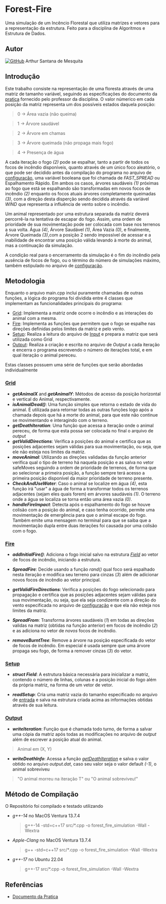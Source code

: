 # Forest-Fire
Uma simulação de um Incêncio Florestal que utiliza matrizes e vetores para a representação da estrutura. Feito para a disciplina de Algoritmos e Estrutura de Dados.
## Autor
[![GitHub](https://img.shields.io/badge/github-%23121011.svg?style=for-the-badge&logo=github&logoColor=white)](https://github.com/Rutrama) Arthur Santana de Mesquita
## Introdução
Este trabalho consiste na representação de uma floresta através de uma matriz de tamanho variável, seguindo as especificações do documento da [pratica](pratica.pdf) fornecido pelo professor da disciplina.
O valor númerico em cada posição da matriz representa um dos possíveis estados daquela posição:

> 0 -> Área vazia (não queima)

> 1 -> Árvore saudável

> 2 -> Árvore em chamas

> 3 -> Árvore queimada (não propaga mais fogo)

> 4 -> Presença de água

A cada iteração o fogo _(2)_ pode se espalhar, tanto a partir de todos os focos de incêndio disponíveis, quanto através de um único foco aleatório, o que pode ser decidido antes da compilação do programa no arquivo de [configuração](src/config.hpp), uma variável booleana que foi chamada de _FAST_SPREAD_ ou Espalhamento Rápido.
Em ambos os casos, árvores saudáveis _(1)_ próximas ao fogo que está se espalhando são transformadas em novos focos de incêndio _(2)_ enquanto os focos atuais árvores completamente queimadas _(3)_, com a direção desta disperção sendo decidida através da variável _WIND_ que representa a influência de vento sobre o incêndio.

Um animal representado por uma estrutura separada da matriz deverá percorrê-la na tentativa de escapar do fogo. Assim, uma ordem de prioridade de sua movimentação pode ser colocada com base nos terrenos a sua volta. Água _(4)_, Árvore Saudável _(1)_, Área Vazia _(0)_, e finalmente, Árvore Queimada _(3)_,com a posição 2 sendo impossível de acessar e a inabilidade de encontrar uma posição válida levando à morte do animal, mas a continuação da simulação.

A condição real para o encerramento da simulação é o fim do incêndio pela ausência de focos de fogo, ou o término do número de simulações máximo, também estipulado no arquivo de [configuração](src/config.hpp).

## Metodologia

Enquanto o arquivo main.cpp inclui puramente chamadas de outras funções, a lógica do programa foi dividida entre 4 classes que implementam as funcionalidades principais do programa: 

- [Grid](src/grid.hpp): Implementa a matriz onde ocorre o incêndio e as interações do animal com a mesma.
- [Fire](src/fire.hpp): Implementa as funções que permitem que o fogo se espalhe nas direções definidas pelos limites da matriz e pelo vento.
- [Setup](src/setup.hpp): Realiza a leitura do arquivo de [Input](input.dat) e prepara a matriz que será utilizada como Grid
- [Output](src/output.hpp): Realiza a criação e escrita no arquivo de _Output_ a cada iteração e encerra o programa escrevendo o número de iterações total, e em qual iteração o animal pereceu.

Estas classes possuem uma série de funções que serão abordadas individualmente

### [Grid](src/grid.cpp)
- **_getAnimalX_** and **_getAnimalY_**: Métodos de acesso da posição horizontal e vertical do Animal, respectivamente.
-  **_isAnimalDead()_**: Uma função simples que retorna o estado de vida do animal. É utilizada para retornar todas as outras funções logo após a chamada depois que há a morte do animal, para que este não continue se movimentando e interagindo com o terreno.
-  **_getDeathIteration_**: Uma função que acessa a iteração onde o animal pereceu, de forma que esta possa ser colocada no final o arquivo de _output_
- **_getValidDirections_**: Verifica a posições do animal e certifica que as posições adjacentes sejam válidas para sua movimentação, ou seja, que ele não esteja nos limites da matriz.
- **_moveAnimal_**: Utilizando as direções validadas da função anterior verifica qual o tipo de terreno há naquela posição e as salva no vetor safeMoves seguindo a ordem de prioridade de terrenos, de forma que ao selecionar a primeira posição, a função sempre terá acesso a primeira posição disponível da maior prioridade de terreno presente.
- **_CheckAndUseWater_**: Caso o animal se localize em água _(4)_, esta função irá "usar" a água de forma a transformar todos os terrenos adjacentes (sejam eles quais forem) em árvores saudáveis _(1)_. O terreno onde a água se localiza se torna então uma área vazia _(0)_.
- **_handleFireImpact_**: Detecta após o espalhamento do fogo se houve colisão com a posição do animal, e caso tenha ocorrido, permite uma movimentação de emergência para que o animal escape do fogo. Também emite uma mensagem no terminal para que se saiba que a movimentação dupla entre duas iterações foi causada por uma colisão com o fogo.

### [Fire](src/fire.cpp)
-  **_addInitialFire()_**: Adiciona o fogo inicial salvo na estrutura [_Field_](https://github.com/Rutrama/Forest-Fire/blob/main/README.md#L55) ao vetor de focos de incêndio, iniciando a estrutura.
  
-  **_SpreadFire_**: Decide usando a função _rand()_ qual foco será espalhado nesta iteração e modifica seu terreno para cinzas (_3_) além de adicionar novos focos de incêndio ao vetor principal.
  
-  **_getValidFireDirections_**: Verifica a posições do fogo selecionado para propagação e certifica que as posições adjacentes sejam válidas para sua movimentação, ou seja, que ela seja condizente com a direção do vento especificada no arquivo de [configuração](src/config.hpp) e que ela não esteja nos limites da matriz.
  
-  **_SpreadFrom_**: Transforma árvores saudáveis (_1_) em todas as direções validas na matriz (obtidas na função anterior) em focos de incêndio (_2_) e as adiciona no vetor de  _novos_ focos de incêndio.
  
- **_removeBurntTree_**: Remove a árvore na posição especificada do vetor de focos de incêndio. Em especial é usada sempre que uma árvore propaga seu fogo, de forma a remover cinzas (_3_) do vetor.

### [Setup](src/setup.cpp)
- **_struct Field_**: A estrutura básica necessária para inicializar a matriz, contendo o número de linhas, colunas e a posição inicial do fogo além da própria matriz, na forma de um vetor de vetor.
  
- **_readSetup_**: Cria uma matriz vazia do tamanho especificado no arquivo de [entrada](input.dat) e salva na estrutura criada acima as informações obtidas através de sua leitura.

### [Output](src/output.cpp)
- **_writeIteration_**: Função que é chamada todo turno, de forma a salvar uma cópia da matriz após todas as modificações no arquivo de _output_ além de escrever a posição atual do animal.
> Animal em (X, Y)

- **_writeDeathInfo_**: Acessa a função [_getDeathIteration_](https://github.com/Rutrama/Forest-Fire/blob/main/README.md#L39) e salva o valor obtido no arquivo _output.dat_, caso seu valor seja o valor default _(-1)_, o animal sobreviveu
> "O animal morreu na iteração T"
ou
> "O animal sobreviveu!"

## Método de Compilação
O Repositório foi compilado e testado utilizando 
- _g++-14_ no MacOS Ventura 13.7.4
  > g++-14 -std=c++17 src/*.cpp -o forest_fire_simulation -Wall -Wextra
  
- _Apple-Clang_ no MacOS Ventura 13.7.4
  > g++ -std=c++17 src/*.cpp -o forest_fire_simulation -Wall -Wextra
  
- _g++-17_ no Ubuntu 22.04
  > g++-17 src/*.cpp -o forest_fire_simulation -Wall -Wextra

## Referências
- [Documento da Pratica](pratica.pdf)
